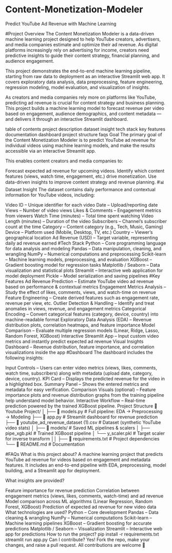 # Content-Monetization-Modeler

Predict YouTube Ad Revenue with Machine Learning

#Project Overview
The Content Monetization Modeler is a data-driven machine learning project designed to help YouTube creators, advertisers, and media companies estimate and optimize their ad revenue. As digital platforms increasingly rely on advertising for income, creators need predictive insights to guide their content strategy, financial planning, and audience engagement.

This project demonstrates the end-to-end machine learning pipeline, starting from raw data to deployment as an interactive Streamlit web app. It covers exploratory data analysis, data preprocessing, feature engineering, regression modeling, model evaluation, and visualization of insights.

As creators and media companies rely more on platforms like YouTube, predicting ad revenue is crucial for content strategy and business planning. This project builds a machine learning model to forecast revenue per video based on engagement, audience demographics, and content metadata — and delivers it through an interactive Streamlit dashboard.

table of contents
project description
dataset insight
tech stack
key features
documentation
dashboard
project structure
faqs
Goal
The primary goal of the Content Monetization Modeler is to predict YouTube ad revenue for individual videos using machine learning models, and make the results accessible via an interactive Streamlit app.

This enables content creators and media companies to:

Forecast expected ad revenue for upcoming videos.
Identify which content features (views, watch time, engagement, etc.) drive monetization.
Use data-driven insights to improve content strategy and revenue planning.
#📊 Dataset Insight
The dataset contains daily performance and contextual information for YouTube videos, including:

Video ID – Unique identifier for each video
Date – Upload/reporting date
Views – Number of video views
Likes & Comments – Engagement metrics from viewers
Watch Time (minutes) – Total time spent watching
Video Length (minutes) – Duration of the video
Subscribers – Channel’s subscriber count at the time
Category – Content category (e.g., Tech, Music, Gaming)
Device – Platform used (Mobile, Desktop, TV, etc.)
Country – Viewer’s geographical location
Ad Revenue (USD) – Target variable, representing daily ad revenue earned
#Tech Stack
Python – Core programming language for data analysis and modeling
Pandas – Data manipulation, cleaning, and wrangling
NumPy – Numerical computations and preprocessing
Scikit-learn – Machine learning models, preprocessing, and evaluation
XGBoost – Gradient boosting model for regression tasks
Matplotlib / Seaborn – Data visualization and statistical plots
Streamlit – Interactive web application for model deployment
Pickle – Model serialization and saving pipelines
#Key Features
Ad Revenue Prediction – Estimate YouTube video ad revenue based on performance & contextual metrics
Engagement Metrics Analysis – Study the effect of likes, comments, views, and watch-time on revenue
Feature Engineering – Create derived features such as engagement rate, revenue per view, etc.
Outlier Detection & Handling – Identify and treat anomalies in views, revenue, and engagement metrics
Categorical Encoding – Convert categorical features (category, device, country) into machine-readable format
Exploratory Data Analysis (EDA) – Revenue distribution plots, correlation heatmaps, and feature importance
Model Comparison – Evaluate multiple regression models (Linear, Ridge, Lasso, Random Forest, XGBoost)
Interactive Streamlit App – Input custom video metrics and instantly predict expected ad revenue
Visual Insights Dashboard – Revenue distribution, feature importance, and correlation visualizations inside the app
#Dashboard
The dashboard includes the following insights:

Input Controls – Users can enter video metrics (views, likes, comments, watch time, subscribers) along with metadata (upload date, category, device, country).
KPI Card – Displays the predicted revenue for the video in a highlighted box.
Summary Panel – Shows the entered metrics and metadata for easy verification.
Comparison Visuals (optional) – Feature importance plots and revenue distribution graphs from the training pipeline help understand model behavior.
Interactive Workflow – Real-time prediction powered by the trained XGBoost pipeline.
Project Structure
📁 Youtube Project/
│
├── 📄 models.py # Full pipeline: EDA → Preprocessing → Modeling
├── 📄 app.py # Streamlit dashboard for revenue prediction
├── 📄 youtube_ad_revenue_dataset (1).csv # Dataset (synthetic YouTube video stats)
│
├── 📂 models/ # Saved ML pipelines & scalers
│ ├── pipe_xgb.pkl # Trained XGBoost pipeline
│ └── y_scaler.pkl # Target scaler for inverse transform
││
├── 📄 requirements.txt # Project dependencies
└── 📄 README.md # Documentation

#FAQs
What is this project about?
A machine learning project that predicts YouTube ad revenue for videos based on engagement and metadata features. It includes an end-to-end pipeline with EDA, preprocessing, model building, and a Streamlit app for deployment.

What insights are provided?

Feature importance for revenue prediction
Correlation between engagement metrics (views, likes, comments, watch-time) and ad revenue
Model comparison across ML algorithms (Linear Regression, Random Forest, XGBoost)
Prediction of expected ad revenue for new video data
What technologies are used?
Python – Core development
Pandas – Data cleaning & wrangling
NumPy – Numerical computations
Scikit-learn – Machine learning pipelines
XGBoost – Gradient boosting for accurate predictions
Matplotlib / Seaborn – Visualization
Streamlit – Interactive web app for predictions
How to run the project?
pip install -r requirements.txt
streamlit run app.py
Can I contribute? Yes! Fork the repo, make your changes, and raise a pull request. All contributions are welcome 🚀
